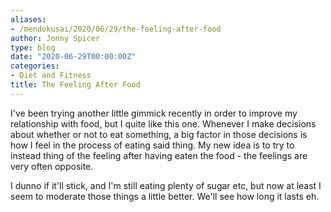 ```yaml
---
aliases:
- /mendokusai/2020/06/29/the-feeling-after-food
author: Jonny Spicer
type: blog
date: "2020-06-29T00:00:00Z"
categories:
- Diet and Fitness
title: The Feeling After Food
---
```

I've been trying another little gimmick recently in order to improve my relationship with food, but I quite like this one. Whenever I make decisions about whether or not
to eat something, a big factor in those decisions is how I feel in the process of eating said thing. My new idea is to try to instead thing of the feeling after
having eaten the food - the feelings are very often opposite.

I dunno if it'll stick, and I'm still eating plenty of sugar etc, but now at least I seem to moderate those things a little better. We'll see how long it lasts eh.
